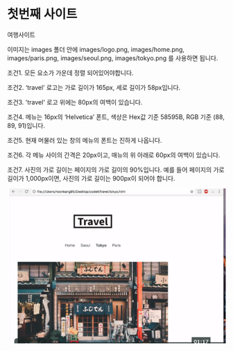 # 첫번째 사이트

여행사이트

이미지는 images 폴더 안에 images/logo.png, images/home.png, images/paris.png, images/seoul.png, images/tokyo.png 를 사용하면 됩니다.

조건1. 모든 요소가 가운데 정렬 되어있어야합니다.

조건2. ‘travel’ 로고는 가로 길이가 165px, 세로 길이가 58px입니다.

조건3. 'travel' 로고 위에는 80px의 여백이 있습니다.

조건4. 메뉴는 16px의 ‘Helvetica’ 폰트, 색상은 Hex값 기준 58595B, RGB 기준 (88, 89, 91)입니다.

조건5. 현재 머물러 있는 창의 메뉴의 폰트는 진하게 나옵니다.

조건6. 각 메뉴 사이의 간격은 20px이고, 매뉴의 위 아래로 60px의 여백이 있습니다.

조건7. 사진의 가로 길이는 페이지의 가로 길이의 90%입니다. 예를 들어 페이지의 가로 길이가 1,000px이면, 사진의 가로 길이는 900px이 되어야 합니다.

![](2019-04-11-17-37-49.png)


